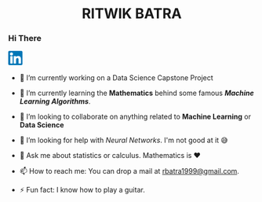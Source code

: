  <h1><center>RITWIK BATRA</h1>
 
 <h3>Hi There</h3>
 
 [![linkedin](Webp.net-resizeimage.png)](https://www.linkedin.com/in/ritwick-batra-6941bb146/)

- 🔭 I’m currently working on a Data Science Capstone Project
- 🌱 I’m currently learning the **Mathematics** behind some famous ***Machine Learning Algorithms***.
- 👯 I’m looking to collaborate on anything related to **Machine Learning** or **Data Science**
- 🤔 I’m looking for help with *Neural Networks*. I'm not good at it :sweat_smile:
- 💬 Ask me about statistics or calculus. Mathematics is :heart:
- 📫 How to reach me: You can drop a mail at [rbatra1999@gmail.com](mailto:rbatra1999@gmail.com).

- ⚡ Fun fact: I know how to play a guitar. 

